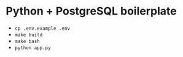 # Python + PostgreSQL boilerplate

- `cp .env.example .env`
- `make build`
- `make bash`
- `python app.py`
